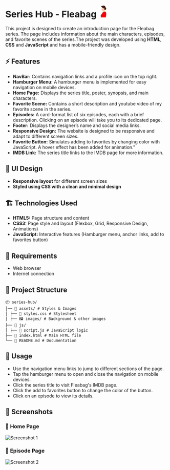 # Series Hub - Fleabag     <img src="assets/images/fleabag-minimalist-posters.png" alt="Logo">

This project is designed to create an introduction page for the Fleabag series. The page includes information about the main characters, episodes, and favorite scenes of the series.The project was developed using **HTML**, **CSS** and **JavaScript** and has a mobile-friendly design.


## ⚡ Features

- **NavBar:** Contains navigation links and a profile icon on the top right.
- **Hamburger Menu:** A hamburger menu is implemented for easy navigation on mobile devices.
- **Home Page:** Displays the series title, poster, synopsis, and main characters.
- **Favorite Scene:** Contains a short description and youtube video of my favorite scene in the series.
- **Episodes:** A card-format list of six episodes, each with a brief description. Clicking on an episode will take you to its dedicated page.
- **Footer:** Displays the designer’s name and social media links.
- **Responsive Design:** The website is designed to be responsive and adapt to different screen sizes.
- **Favorite Button:** Simulates adding to favorites by changing color with JavaScript. A hover effect has been added for animation."
- **IMDB Link:** The series title links to the IMDB page for more information.

## 🎨 UI Design

- **Responsive layout** for different screen sizes  
- **Styled using CSS with a clean and minimal design**

## 🏗️ Technologies Used

- **HTML5:** Page structure and content
- **CSS3:** Page style and layout (Flexbox, Grid, Responsive Design, Animations)
- **JavaScript:** Interactive features (Hamburger menu, anchor links, add to favorites button)

## 🔎 Requirements

*   Web browser
*   Internet connection

## 📂 Project Structure

    📦 series-hub/
    │── 📂 assets/ # Styles & Images
    │ ├── 🎨 styles.css # Stylesheet
    │ ├── 🖼️ images/ # Background & other images
    ├── 📂 js/
    │ ├── 📄 script.js # JavaScript logic
    ├── 📄 index.html # Main HTML file
    └── 📄 README.md # Documentation

## 🎯 Usage

*  Use the navigation menu links to jump to different sections of the page.
*  Tap the hamburger menu to open and close the navigation on mobile devices.
*  Click the series title to visit Fleabag's IMDB page.
*  Click the add to favorites button to change the color of the button.
*  Click on an episode to view its details.

## 📸 Screenshots 

### 🔹 **Home Page**
![Screenshot 1](screenshot-1.png)

### 🔹 **Episode Page**
![Screenshot 2](screenshot-2.png)